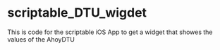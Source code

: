 # scriptable_DTU_wigdet
This is code for the scriptable iOS App to get a widget that showes the values of the AhoyDTU
